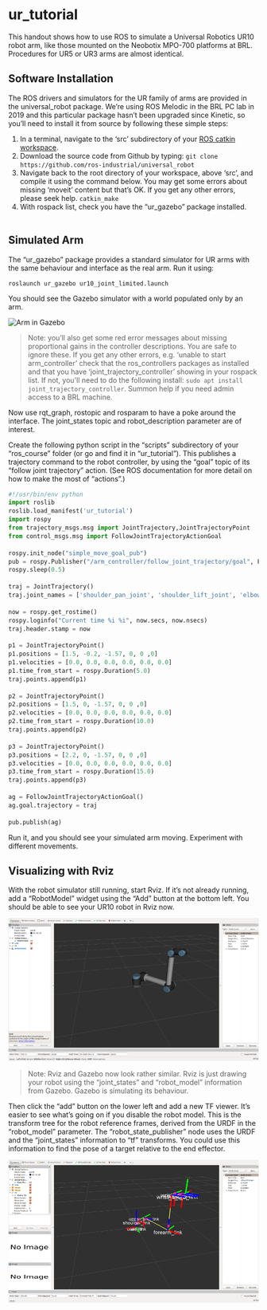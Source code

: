 # ur_tutorial

This handout shows how to use ROS to simulate a Universal Robotics UR10 robot arm, like those mounted on the Neobotix MPO-700 platforms at BRL.  Procedures for UR5 or UR3 arms are almost identical.

##	Software Installation
The ROS drivers and simulators for the UR family of arms are provided in the universal_robot package.  We’re using ROS Melodic in the BRL PC lab in 2019 and this particular package hasn’t been upgraded since Kinetic, so you’ll need to install it from source by following these simple steps:
1.	In a terminal, navigate to the ‘src’ subdirectory of your [ROS catkin workspace](http://wiki.ros.org/catkin/Tutorials/create_a_workspace).
2.	Download the source code from Github by typing:
```git clone https://github.com/ros-industrial/universal_robot```
3.	Navigate back to the root directory of your workspace, above ‘src’, and compile it using the command below.  You may get some errors about missing ‘moveit’ content but that’s OK.  If you get any other errors, please seek help.
```catkin_make```
4.	With rospack list, check you have the “ur_gazebo” package installed.  
 
##	Simulated Arm
The “ur_gazebo” package provides a standard simulator for UR arms with the same behaviour and interface as the real arm.  Run it using:
```
roslaunch ur_gazebo ur10_joint_limited.launch
```
You should see the Gazebo simulator with a world populated only by an arm.

![Arm in Gazebo](https://github.com/arthurrichards77/ur_tutorial/raw/master/ur10gazebo.png "Arm viewed in gazebo")

> Note: you’ll also get some red error messages about missing proportional gains in the controller descriptions.  You are safe to ignore these.  If you get any other errors, e.g. ‘unable to start arm_controller’ check that the ros_controllers packages as installed and that you have ‘joint_trajectory_controller’ showing in your rospack list.  If not, you'll need to do the following install: `sudo apt install joint_trajectory_controller`.  Summon help if you need admin access to a BRL machine.

Now use rqt_graph, rostopic and rosparam to have a poke around the interface.  The joint_states topic and robot_description parameter are of interest.

Create the following python script in the “scripts” subdirectory of your “ros_course” folder (or go and find it in “ur_tutorial”).  This publishes a trajectory command to the robot controller, by using the “goal” topic of its “follow joint trajectory” action.  (See ROS documentation for more detail on how to make the most of “actions”.)
 
```python
#!/usr/bin/env python
import roslib
roslib.load_manifest('ur_tutorial')
import rospy
from trajectory_msgs.msg import JointTrajectory,JointTrajectoryPoint
from control_msgs.msg import FollowJointTrajectoryActionGoal

rospy.init_node("simple_move_goal_pub")
pub = rospy.Publisher("/arm_controller/follow_joint_trajectory/goal", FollowJointTrajectoryActionGoal, queue_size=10)
rospy.sleep(0.5)

traj = JointTrajectory()
traj.joint_names = ['shoulder_pan_joint', 'shoulder_lift_joint', 'elbow_joint', 'wrist_1_joint', 'wrist_2_joint', 'wrist_3_joint']

now = rospy.get_rostime()
rospy.loginfo("Current time %i %i", now.secs, now.nsecs)
traj.header.stamp = now

p1 = JointTrajectoryPoint()
p1.positions = [1.5, -0.2, -1.57, 0, 0 ,0]
p1.velocities = [0.0, 0.0, 0.0, 0.0, 0.0, 0.0]
p1.time_from_start = rospy.Duration(5.0)
traj.points.append(p1)

p2 = JointTrajectoryPoint()
p2.positions = [1.5, 0, -1.57, 0, 0 ,0]
p2.velocities = [0.0, 0.0, 0.0, 0.0, 0.0, 0.0]
p2.time_from_start = rospy.Duration(10.0)
traj.points.append(p2)

p3 = JointTrajectoryPoint()
p3.positions = [2.2, 0, -1.57, 0, 0 ,0]
p3.velocities = [0.0, 0.0, 0.0, 0.0, 0.0, 0.0]
p3.time_from_start = rospy.Duration(15.0)
traj.points.append(p3)

ag = FollowJointTrajectoryActionGoal()
ag.goal.trajectory = traj

pub.publish(ag)
```

Run it, and you should see your simulated arm moving.  Experiment with different movements.
 
##	Visualizing with Rviz

With the robot simulator still running, start Rviz.
If it’s not already running, add a “RobotModel” widget using the “Add” button at the bottom left.  You should be able to see your UR10 robot in Rviz now.

![Arm in Gazebo](https://github.com/arthurrichards77/ur_tutorial/raw/master/ur10rviz.png "Arm viewed in Rviz")

> Note: Rviz and Gazebo now look rather similar.  Rviz is just drawing your robot using the “joint_states” and “robot_model” information from Gazebo.  Gazebo is simulating its behaviour.

Then click the “add” button on the lower left and add a new TF viewer.  It’s easier to see what’s going on if you disable the robot model.  This is the transform tree for the robot reference frames, derived from the URDF in the “robot_model” parameter.  The “robot_state_publisher” node uses the URDF and the “joint_states” information to “tf” transforms.  You could use this information to find the pose of a target relative to the end effector.

![Arm in Gazebo](https://github.com/arthurrichards77/ur_tutorial/raw/master/ur10tf.png "TF frames in RViz")
 


